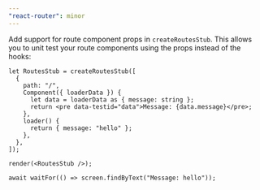 ```yaml
---
"react-router": minor
---
```


Add support for route component props in `createRoutesStub`. This allows you to unit test your route components using the props instead of the hooks:

```tsx
let RoutesStub = createRoutesStub([
  {
    path: "/",
    Component({ loaderData }) {
      let data = loaderData as { message: string };
      return <pre data-testid="data">Message: {data.message}</pre>;
    },
    loader() {
      return { message: "hello" };
    },
  },
]);

render(<RoutesStub />);

await waitFor(() => screen.findByText("Message: hello"));
```
